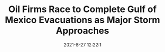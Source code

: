---
"title": "Oil Firms Race to Complete Gulf of Mexico Evacuations as Major Storm Approaches"
"date": "2021-8-27 12:22:1"
"feed_name": "OEDIGITAL"
"feed_website": "https://www.oedigital.com/"
"feed_rss": "https://www.oedigital.com/technology/safety-security?format=feed"
"link": "https://www.oedigital.com/news/490198-oil-firms-race-to-complete-gulf-of-mexico-evacuations-as-major-storm-approaches"
"file": "_posts/2021-1-1-edde53cfe96bea15da5dcabaf6ae361643598b91.md"
"accident": "0"
"drilling": "0"
"dead": "0"
"injured": "0"
---